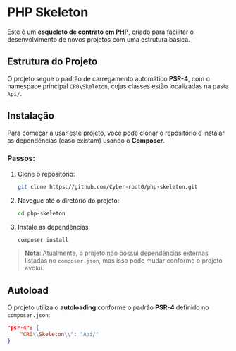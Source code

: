 # PHP Skeleton

Este é um **esqueleto de contrato em PHP**, criado para facilitar o desenvolvimento de novos projetos com uma estrutura básica.

## Estrutura do Projeto

O projeto segue o padrão de carregamento automático **PSR-4**, com o namespace principal `CR0\Skeleton`, cujas classes estão localizadas na pasta `Api/`.

## Instalação

Para começar a usar este projeto, você pode clonar o repositório e instalar as dependências (caso existam) usando o **Composer**.

### Passos:

1. Clone o repositório:
    ```bash
    git clone https://github.com/Cyber-root0/php-skeleton.git
    ```

2. Navegue até o diretório do projeto:
    ```bash
    cd php-skeleton
    ```

3. Instale as dependências:
    ```bash
    composer install
    ```

> **Nota**: Atualmente, o projeto não possui dependências externas listadas no `composer.json`, mas isso pode mudar conforme o projeto evolui.

## Autoload

O projeto utiliza o **autoloading** conforme o padrão **PSR-4** definido no `composer.json`:

```json
"psr-4": {
    "CR0\\Skeleton\\": "Api/"
}

